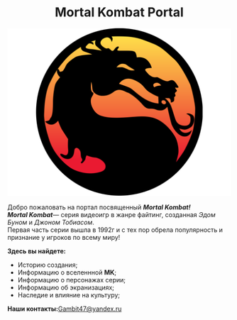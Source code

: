 <h1 style="text-align:center">Mortal Kombat Portal</h1>

![logo](assets/img/mortal_kombat.png)

Добро пожаловать на портал посвященный ***Mortal Kombat!***<br>
***Mortal Kombat***— серия видеоигр в жанре файтинг, созданная *Эдом Буном* и *Джоном Тобиасом*.<br>
Первая часть серии вышла в 1992г и с тех пор обрела популярность и признание у игроков по всему миру!

<b>Здесь вы найдете:</b>

* Историю создания;
* Информацию о вселеннной <b>MK</b>;
* Информацию о персонажах серии;
* Информацию об экранизациях;
* Наследие и влияние на культуру;

**Наши контакты:**[Gambit47@yandex.ru](Gambit47@yandex.ru)
